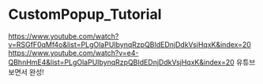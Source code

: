 # CustomPopup_Tutorial
https://www.youtube.com/watch?v=RSGfF0qMf4o&list=PLgOlaPUIbynqRzpQBIdEDnjDdkVsjHqxK&index=20
https://www.youtube.com/watch?v=e4-QBhnHmE4&list=PLgOlaPUIbynqRzpQBIdEDnjDdkVsjHqxK&index=20
유튜브 보면서 완성!
